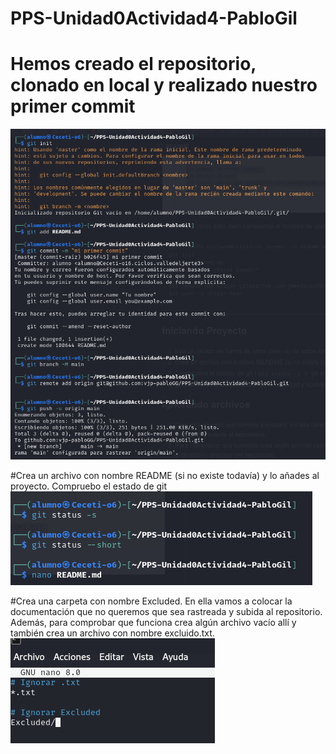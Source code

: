 # PPS-Unidad0Actividad4-PabloGil
# Hemos creado el repositorio, clonado en local y realizado nuestro primer commit
![](/images/Cap1.png)


#Crea un archivo con nombre README (si no existe todavía) y lo añades al proyecto. Compruebo el estado de git
![](/images/Cap2.png)

#Crea una carpeta con nombre Excluded. En ella vamos a colocar la documentación que no queremos que sea rastreada y subida al repositorio. Además, para comprobar que funciona crea algún archivo vacío allí y también crea un archivo con nombre excluido.txt.
![](/images/Cap4.png)
